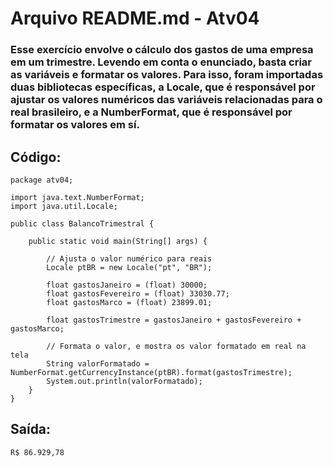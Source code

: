 # Arquivo README.md - Atv04

### Esse exercício envolve o cálculo dos gastos de uma empresa em um trimestre. Levendo em conta o enunciado, basta criar as variáveis e formatar os valores. Para isso, foram importadas duas bibliotecas específicas, a **Locale**, que é responsável por ajustar os valores numéricos das variáveis relacionadas para o real brasileiro, e a  **NumberFormat**, que é responsável por formatar os valores em sí.

## Código:
~~~
package atv04;

import java.text.NumberFormat;
import java.util.Locale;

public class BalancoTrimestral {

    public static void main(String[] args) {
        
        // Ajusta o valor numérico para reais
        Locale ptBR = new Locale("pt", "BR");
        
        float gastosJaneiro = (float) 30000;
        float gastosFevereiro = (float) 33030.77;
        float gastosMarco = (float) 23899.01;

        float gastosTrimestre = gastosJaneiro + gastosFevereiro + gastosMarco;

        // Formata o valor, e mostra os valor formatado em real na tela
        String valorFormatado = NumberFormat.getCurrencyInstance(ptBR).format(gastosTrimestre);
        System.out.println(valorFormatado);
    }
}
~~~

## Saída:
~~~
R$ 86.929,78
~~~